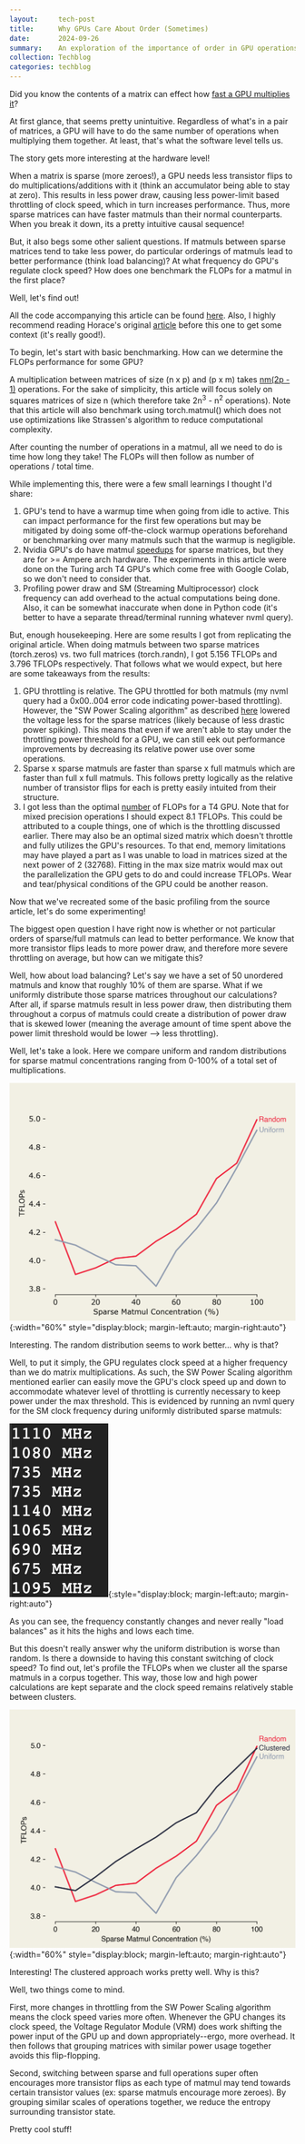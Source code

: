 ```yaml
---
layout:     tech-post
title:      Why GPUs Care About Order (Sometimes)
date:       2024-09-26
summary:    An exploration of the importance of order in GPU operations!
collection: Techblog
categories: techblog
---
```


Did you know the contents of a matrix can effect how [fast a GPU multiplies it](https://www.thonking.ai/p/strangely-matrix-multiplications)?

At first glance, that seems pretty unintuitive. Regardless of what's in a pair of matrices, a GPU will have to do the same number of operations when multiplying them together. At least, that's what the software level tells us.

The story gets more interesting at the hardware level!

When a matrix is sparse (more zeroes!), a GPU needs less transistor flips to do multiplications/additions with it (think an accumulator being able to stay at zero). This results in less power draw, causing less power-limit based throttling of clock speed, which in turn increases performance. Thus, more sparse matrices can have faster matmuls than their normal counterparts. When you break it down, its a pretty intuitive causal sequence!

But, it also begs some other salient questions. If matmuls between sparse matrices tend to take less power, do particular orderings of matmuls lead to better performance (think load balancing)? At what frequency do GPU's regulate clock speed? How does one benchmark the FLOPs for a matmul in the first place?

Well, let's find out!

All the code accompanying this article can be found [here](https://colab.research.google.com/drive/1nLke3_RvCMzfuypqAM7bD2ki-nR-Q2wY?usp=sharing). Also, I highly recommend reading Horace's original [article](https://www.thonking.ai/p/strangely-matrix-multiplications) before this one to get some context (it's really good!).

To begin, let's start with basic benchmarking. How can we determine the FLOPs performance for some GPU?

A multiplication between matrices of size (n x p) and (p x m) takes [nm(2p - 1)](https://en.wikipedia.org/wiki/Matrix_multiplication#:~:text=number%20of%20rows.-,Computational%20complexity,-%5Bedit%5D) operations. For the sake of simplicity, this article will focus solely on squares matrices of size n (which therefore take 2n<sup>3</sup> - n<sup>2</sup> operations). Note that this article will also benchmark using torch.matmul() which does not use optimizations like Strassen's algorithm to reduce computational complexity.

After counting the number of operations in a matmul, all we need to do is time how long they take! The FLOPs will then follow as number of operations / total time.

While implementing this, there were a few small learnings I thought I'd share:

1. GPU's tend to have a warmup time when going from idle to active. This can impact performance for the first few operations but may be mitigated by doing some off-the-clock warmup operations beforehand or benchmarking over many matmuls such that the warmup is negligible.
2. Nvidia GPU's do have matmul [speedups](https://developer.nvidia.com/blog/accelerating-inference-with-sparsity-using-ampere-and-tensorrt/) for sparse matrices, but they are for >= Ampere arch hardware. The experiments in this article were done on the Turing arch T4 GPU's which come free with Google Colab, so we don't need to consider that.
3. Profiling power draw and SM (Streaming Multiprocessor) clock frequency can add overhead to the actual computations being done. Also, it can be somewhat inaccurate when done in Python code (it's better to have a separate thread/terminal running whatever nvml query).

But, enough housekeeping. Here are some results I got from replicating the original article. When doing matmuls between two sparse matrices (torch.zeros) vs. two full matrices (torch.randn), I got 5.156 TFLOPs and 3.796 TFLOPs respectively. That follows what we would expect, but here are some takeaways from the results:

1. GPU throttling is relative. The GPU throttled for both matmuls (my nvml query had a 0x00..004 error code indicating power-based throttling). However, the "SW Power Scaling algorithm" as described [here](https://docs.nvidia.com/deploy/nvml-api/group__nvmlClocksThrottleReasons.html) lowered the voltage less for the sparse matrices (likely because of less drastic power spiking). This means that even if we aren't able to stay under the throttling power threshold for a GPU, we can still eek out performance improvements by decreasing its relative power use over some operations.
2. Sparse x sparse matmuls are faster than sparse x full matmuls which are faster than full x full matmuls. This follows pretty logically as the relative number of transistor flips for each is pretty easily intuited from their structure.
3. I got less than the optimal [number](https://www.nvidia.com/en-us/data-center/tesla-t4/) of FLOPs for a T4 GPU. Note that for mixed precision operations I should expect 8.1 TFLOPs. This could be attributed to a couple things, one of which is the throttling discussed earlier. There may also be an optimal sized matrix which doesn't throttle and fully utilizes the GPU's resources. To that end, memory limitations may have played a part as I was unable to load in matrices sized at the next power of 2 (32768). Fitting in the max size matrix would max out the parallelization the GPU gets to do and could increase TFLOPs. Wear and tear/physical conditions of the GPU could be another reason.

Now that we've recreated some of the basic profiling from the source article, let's do some experimenting!

The biggest open question I have right now is whether or not particular orders of sparse/full matmuls can lead to better performance. We know that more transistor flips leads to more power draw, and therefore more severe throttling on average, but how can we mitigate this?

Well, how about load balancing? Let's say we have a set of 50 unordered matmuls and know that roughly 10% of them are sparse. What if we uniformly distribute those sparse matrices throughout our calculations? After all, if sparse matmuls result in less power draw, then distributing them throughout a corpus of matmuls could create a distribution of power draw that is skewed lower (meaning the average amount of time spent above the power limit threshold would be lower --> less throttling).

Well, let's take a look. Here we compare uniform and random distributions for sparse matmul concentrations ranging from 0-100% of a total set of multiplications.

![IMAGE](/assets/random_uniform.png){:width="60%" style="display:block; margin-left:auto; margin-right:auto"}

Interesting. The random distribution seems to work better... why is that?

Well, to put it simply, the GPU regulates clock speed at a higher frequency than we do matrix multiplications. As such, the SW Power Scaling algorithm mentioned earlier can easily move the GPU's clock speed up and down to accommodate whatever level of throttling is currently necessary to keep power under the max threshold. This is evidenced by running an nvml query for the SM clock frequency during uniformly distributed sparse matmuls: 

![IMAGE](/assets/clock_speeds.png){:style="display:block; margin-left:auto; margin-right:auto"}

As you can see, the frequency constantly changes and never really "load balances" as it hits the highs and lows each time.

But this doesn't really answer why the uniform distribution is worse than random. Is there a downside to having this constant switching of clock speed? To find out, let's profile the TFLOPs when we cluster all the sparse matmuls in a corpus together. This way, those low and high power calculations are kept separate and the clock speed remains relatively stable between clusters.

![IMAGE](/assets/all_three_distributions.png){:width="60%" style="display:block; margin-left:auto; margin-right:auto"}

Interesting! The clustered approach works pretty well. Why is this?

Well, two things come to mind. 

First, more changes in throttling from the SW Power Scaling algorithm means the clock speed varies more often. Whenever the GPU changes its clock speed, the Voltage Regulator Module (VRM) does work shifting the power input of the GPU up and down appropriately--ergo, more overhead. It then follows that grouping matrices with similar power usage together avoids this flip-flopping. 

Second, switching between sparse and full operations super often encourages more transistor flips as each type of matmul may tend towards certain transistor values (ex: sparse matmuls encourage more zeroes). By grouping similar scales of operations together, we reduce the entropy surrounding transistor state.

Pretty cool stuff!